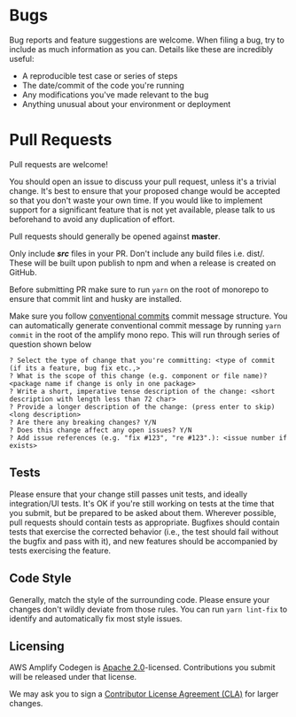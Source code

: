 # Bugs

Bug reports and feature suggestions are welcome. When filing a bug, try to include as much information as you can. Details like these are incredibly useful:

- A reproducible test case or series of steps
- The date/commit of the code you're running
- Any modifications you've made relevant to the bug
- Anything unusual about your environment or deployment

# Pull Requests

Pull requests are welcome!

You should open an issue to discuss your pull request, unless it's a trivial change. It's best to ensure that your proposed change would be accepted so that you don't waste your own time. If you would like to implement support for a significant feature that is not yet available, please talk to us beforehand to avoid any duplication of effort.

Pull requests should generally be opened against **master**.

Only include **_src_** files in your PR. Don't include any build files i.e. dist/. These will be built upon publish to npm and when a release is created on GitHub.

Before submitting PR make sure to run `yarn` on the root of monorepo to ensure that commit lint and husky are installed.

Make sure you follow [conventional commits](https://www.conventionalcommits.org/en/v1.0.0-beta.2/) commit message structure. You can automatically generate conventional commit message by running `yarn commit` in the root of the amplify mono repo. This will run through series of question shown below

```
? Select the type of change that you're committing: <type of commit (if its a feature, bug fix etc.,>
? What is the scope of this change (e.g. component or file name)? <package name if change is only in one package>
? Write a short, imperative tense description of the change: <short description with length less than 72 char>
? Provide a longer description of the change: (press enter to skip) <long description>
? Are there any breaking changes? Y/N
? Does this change affect any open issues? Y/N
? Add issue references (e.g. "fix #123", "re #123".): <issue number if exists>

```

## Tests

Please ensure that your change still passes unit tests, and ideally integration/UI tests. It's OK if you're still working on tests at the time that you submit, but be prepared to be asked about them. Wherever possible, pull requests should contain tests as appropriate. Bugfixes should contain tests that exercise the corrected behavior (i.e., the test should fail without the bugfix and pass with it), and new features should be accompanied by tests exercising the feature.

## Code Style

Generally, match the style of the surrounding code. Please ensure your changes don't wildly deviate from those rules. You can run `yarn lint-fix` to identify and automatically fix most style issues.

## Licensing

AWS Amplify Codegen is [Apache 2.0](LICENSE)-licensed. Contributions you submit will be released under that license.

We may ask you to sign a [Contributor License Agreement (CLA)](http://en.wikipedia.org/wiki/Contributor_License_Agreement) for larger changes.
